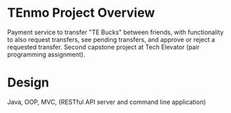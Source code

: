 # TEnmo Project Overview
Payment service to transfer "TE Bucks" between friends, with functionality to also request transfers, see pending transfers, and approve or reject a requested transfer. Second capstone project at Tech Elevator (pair programming assignment).

# Design
Java, OOP, MVC, (RESTful API server and command line application)
